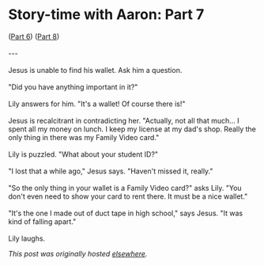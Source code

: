 # Story-time with Aaron: Part 7

<p>(<a href="/2010/04/21/story-time-with-aaron-part-6/">Part 6</a>) (<a href="/2010/09/01/story-time-with-aaron-part-8/">Part 8</a>)<br><br>---<br><br>Jesus is unable to find his wallet. Ask him a question.<br><br>"Did you have anything important in it?"<br><br>Lily answers for him. "It's a wallet! Of course there is!"<br><br>Jesus is recalcitrant in contradicting her. "Actually, not all that  much... I spent all my money on lunch. I keep my license at my dad's  shop. Really the only thing in there was my Family Video card."<br><br>Lily is puzzled. "What about your student ID?"<br><br>"I lost that a while ago," Jesus says. "Haven't missed it, really."<br><br>"So the only thing in your wallet is a Family Video card?" asks Lily.  "You don't even need to show your card to rent there. It must be a nice  wallet."<br><br>"It's the one I made out of duct tape in high school," says Jesus. "It was kind of falling apart."<br><br>Lily laughs.</p>


*This post was originally hosted [elsewhere](http://planspace.blogspot.com/2010/09/story-time-with-aaron-part-7.html).*
